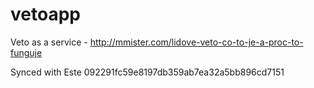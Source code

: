 # vetoapp
Veto as a service - http://mmister.com/lidove-veto-co-to-je-a-proc-to-funguje

Synced with Este 092291fc59e8197db359ab7ea32a5bb896cd7151
